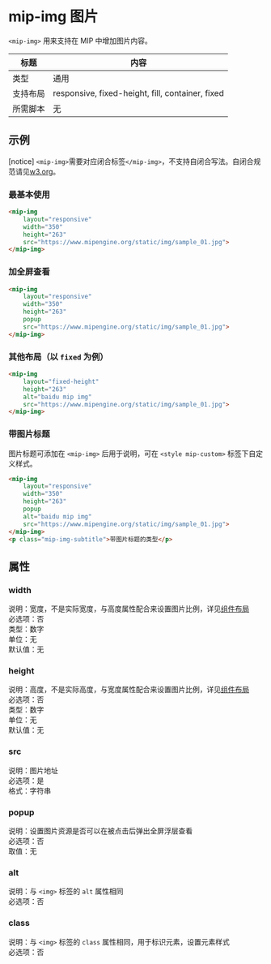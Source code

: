 # mip-img 图片

`<mip-img>` 用来支持在 MIP 中增加图片内容。

标题|内容
----|----
类型|通用
支持布局|responsive, fixed-height, fill, container, fixed
所需脚本|无

## 示例

[notice] `<mip-img>`需要对应闭合标签`</mip-img>`，不支持自闭合写法。自闭合规范请见[w3.org](https://www.w3.org/TR/html/syntax.html#void-elements)。

### 最基本使用

```html
<mip-img
    layout="responsive" 
    width="350" 
    height="263"
    src="https://www.mipengine.org/static/img/sample_01.jpg">
</mip-img>
```

### 加全屏查看

```html
<mip-img
    layout="responsive" 
    width="350" 
    height="263" 
    popup
    src="https://www.mipengine.org/static/img/sample_01.jpg">
</mip-img>
```

### 其他布局（以 `fixed` 为例）

```html
<mip-img 
    layout="fixed-height" 
    height="263"
    alt="baidu mip img" 
    src="https://www.mipengine.org/static/img/sample_01.jpg">
</mip-img>
```

### 带图片标题

图片标题可添加在 `<mip-img>` 后用于说明，可在 `<style mip-custom>` 标签下自定义样式。

```html
<mip-img 
    layout="responsive" 
    width="350" 
    height="263"
    popup 
    alt="baidu mip img" 
    src="https://www.mipengine.org/static/img/sample_01.jpg">
</mip-img>
<p class="mip-img-subtitle">带图片标题的类型</p>
```

## 属性

### width

说明：宽度，不是实际宽度，与高度属性配合来设置图片比例，详见[组件布局](/doc/3-widget/11-widget-layout.html)   
必选项：否   
类型：数字  
单位：无  
默认值：无

### height

说明：高度，不是实际高度，与宽度属性配合来设置图片比例，详见[组件布局](/doc/3-widget/11-widget-layout.html)  
必选项：否   
类型：数字    
单位：无  
默认值：无

### src

说明：图片地址   
必选项：是   
格式：字符串  

### popup

说明：设置图片资源是否可以在被点击后弹出全屏浮层查看  
必选项：否   
取值：无  

### alt

说明：与 `<img>` 标签的 `alt` 属性相同   
必选项：否   

### class

说明：与 `<img>` 标签的 `class` 属性相同，用于标识元素，设置元素样式   
必选项：否   
